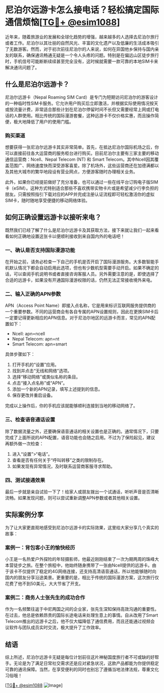 # 尼泊尔远游卡怎么接电话？轻松搞定国际通信烦恼[[TG💪+ @esim1088](https://t.me/s/esim1088)]

近年来，随着旅游业的发展和全球化趋势的增强，越来越多的人选择去尼泊尔旅行或者工作。尼泊尔以其壮丽的自然风光、丰富的文化遗产以及低廉的生活成本吸引了无数游客。然而，对于初次前往尼泊尔的人来说，如何在异国他乡保持与国内亲友的联系，确保通讯畅通无疑是一个令人头疼的问题。特别是在偏远山区徒步旅行时，手机信号可能断断续续甚至完全没有，这时候就需要一款可靠的本地SIM卡来解决通讯问题了。

## 什么是尼泊尔远游卡？

尼泊尔远游卡（Nepal Roaming SIM Card）是专门为短期访问尼泊尔的游客设计的一种临时性SIM卡服务。它允许用户购买后立即激活，并根据实际使用情况按天或按流量计费，非常适合那些计划在尼泊尔停留时间不长但又需要经常上网或打电话的人群使用。相比传统的国际漫游套餐，这种远游卡不仅价格实惠，而且操作简便，极大地降低了用户的使用门槛。

### 购买渠道

想要获得一张尼泊尔远游卡其实非常简单。首先，在抵达尼泊尔国际机场之后，你可以直接前往各大运营商的服务柜台进行购买。目前尼泊尔主要有三家主要的移动通信运营商：Ncell、Nepal Telecom (NT) 和 Smart Telecom。其中Ncell因其覆盖范围广、网络速度快而深受游客喜爱。除了机场外，这些运营商还在加德满都以及其他大城市的繁华地段设有营业网点，方便游客随时办理相关业务。

此外，如果你已经提前做好了充分准备，也可以通过一些在线平台订购电子版SIM卡（eSIM）。这种方式特别适合那些不喜欢携带实物卡片或是希望减少行李负担的朋友。只需按照指引下载对应的APP并完成注册认证流程即可轻松激活你的虚拟SIM卡，随时随地享受便捷的移动网络体验。

## 如何正确设置远游卡以接听来电？

既然我们已经了解了什么是尼泊尔远游卡及其获取方法，接下来就让我们一起来看看如何正确地设置这张卡以便顺利接收到来自国内外的电话吧！

### 一、确认是否支持国际漫游功能

在开始之前，请务必检查一下自己的手机是否开启了国际漫游服务。大多数智能手机默认情况下都会自动启用此选项，但也有少数机型需要手动开启。如果不确定的话，可以查阅手机说明书或者直接咨询客服人员。另外需要注意的是，即使选择了合适的远游卡，如果没有开通国际漫游权限的话，仍然无法正常接收境外来电。

### 二、输入正确的APN参数

APN（Access Point Name）即接入点名称，它是用来标识互联网服务提供商的一个重要参数。不同的运营商会有各自专属的APN设置规则，因此在更换SIM卡后一定要记得更新相应的APN信息。对于尼泊尔地区的远游卡而言，常见的APN配置如下：

- Ncell: apn=ncell
- Nepal Telecom: apn=nt
- Smart Telecom: apn=smart

具体步骤如下：
1. 打开手机的“设置”应用。
2. 找到并点击“无线和网络”选项。
3. 选择“移动网络”或类似名称的条目。
4. 点击“接入点名称”或“APN”。
5. 添加一个新的APN记录，填写上述提到的信息。
6. 保存更改并重启设备。

完成以上操作后，你的手机应该就能够顺利连接到当地的移动网络了。

### 三、检查语音通话设置

除了数据流量之外，还要确保语音通话的相关设置也是正确的。通常情况下，只要完成了上面所说的APN配置，语音功能也会随之启用。不过为了保险起见，建议再额外做一次检查：
1. 进入“设置”>“电话”。
2. 查看是否有任何关于“呼叫转移”之类的限制存在。
3. 如果发现有异常情况，及时联系运营商客服寻求帮助。

### 四、测试接通效果

最后一步就是亲自试验一下了！给家人或朋友拨出一个试通话，听听声音是否清晰流畅。如果发现问题，则可以尝试重新调整APN参数或者其他相关设置。

## 实际案例分享

为了让大家更直观地感受到尼泊尔远游卡的实际效果，这里给大家分享几个真实的故事：

### 案例一：背包客小王的愉快经历

小王是一名热爱户外探险的年轻摄影师，他最近刚刚结束了一次为期两周的珠峰大本营徒步之旅。在整个旅程中，他始终随身携带了一张由Ncell提供的远游卡。由于该卡不仅提供了稳定的4G网络连接，还支持高清语音通话，所以他能够随时向国内的朋友分享沿途美景。更重要的是，相比于传统的国际漫游方案，这次旅行仅花费了他不到50美元，大大节省了开支。

### 案例二：商务人士张先生的成功合作

作为一名频繁往返于中尼两国之间的企业家，张先生深知保持高效沟通的重要性。在过去，他总是依赖昂贵的国际长途电话来处理生意上的事情。自从改用了Smart Telecom推出的远游卡之后，他不仅大幅降低了通信费用，而且还能通过视频会议软件与团队成员实时交流，极大提升了工作效率。

## 结语

综上所述，尼泊尔远游卡无疑是每位计划前往这片神秘国度旅行者不可或缺的好帮手。无论是为了满足日常社交需求还是应对紧急状况，这款产品都能为你提供稳定可靠的通讯保障。当然，在享受便利的同时也别忘了遵循当地法律法规，尊重文化习俗哦！

[[TG💪+ @esim1088](https://t.me/s/esim1088) ![Image](https://i.postimg.cc/4NQfJmqS/Snipaste-2025-05-13-00-14-12.png)]